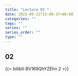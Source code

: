 ```yaml
---
title: "Lecture 02 "
date: 2025-09-21T15:00:37+08:00
categories: ""
tags: ""
series: ""
series_order: ""
type: ""
---
```


## 02

{{< bilibili BV169QhYZEhn 2 >}}


